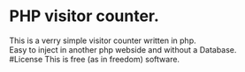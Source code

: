 # PHP visitor counter.
This is a verry simple visitor counter written in php. <br>
Easy to inject in another php webside and without a Database. <br>
#License
This is free (as in freedom) software. <br>
